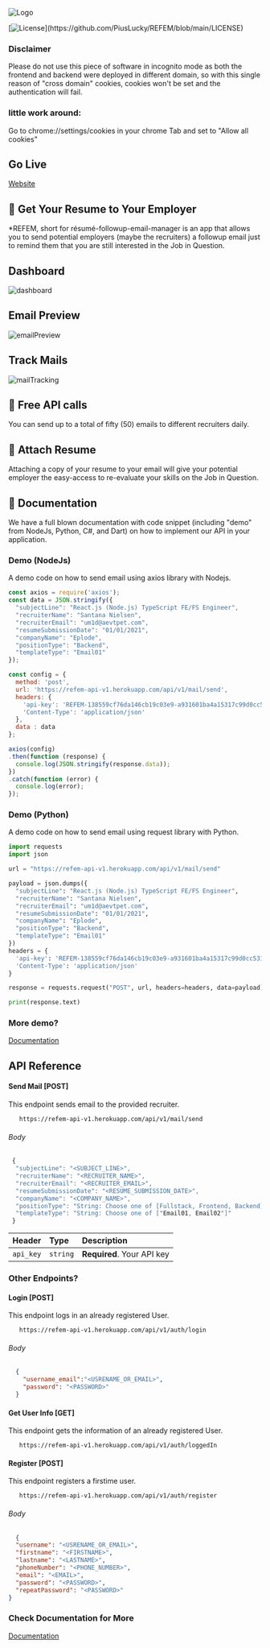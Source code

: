 ![Logo](https://user-images.githubusercontent.com/32282934/148679332-e9069c6f-8092-46ba-a18c-f1e6f8db853a.png)

[![License](https://img.shields.io/apm/l/atomic-design-ui.svg?)](https://github.com/PiusLucky/REFEM/blob/main/LICENSE)

### Disclaimer
Please do not use this piece of software in incognito mode as both the frontend and backend were deployed in different domain, so with this single reason of "cross domain" cookies, cookies won't be set and the authentication will fail.

### little work around: 
Go to chrome://settings/cookies in your chrome Tab and set to "Allow all cookies"

## Go Live
[Website](https://refem.vercel.app)

## :checkered_flag: Get Your Resume to Your Employer
*REFEM, short for résumé-followup-email-manager is an app that allows you to send potential employers (maybe the recruiters) a followup email just to remind them that you are still interested in the Job in Question.

## Dashboard
![dashboard](https://user-images.githubusercontent.com/32282934/148679388-00644f28-438a-4fc2-8a6e-659acd024c44.png)

## Email Preview
![emailPreview](https://user-images.githubusercontent.com/32282934/148679410-e691ca07-2075-4d90-93d2-4a964e76f36e.png)

## Track Mails
![mailTracking](https://user-images.githubusercontent.com/32282934/148679421-4806a7af-413d-498b-a16e-90e0ae9cf679.png)


## :traffic_light: Free API calls
You can send up to a total of fifty (50) emails to different recruiters daily.

## :pencil: Attach Resume
Attaching a copy of your resume to your email will give your potential employer the easy-access to re-evaluate your skills on the Job in Question.

## :traffic_light: Documentation
We have a full blown documentation with code snippet (including "demo" from NodeJs, Python, C#, and Dart) on how to implement our API in your application.


### Demo (NodeJs)
A demo code on how to send email using axios library with Nodejs.

```js
const axios = require('axios');
const data = JSON.stringify({
  "subjectLine": "React.js (Node.js) TypeScript FE/FS Engineer",
  "recruiterName": "Santana Nielsen",
  "recruiterEmail": "um1d@aevtpet.com",
  "resumeSubmissionDate": "01/01/2021",
  "companyName": "Eplode",
  "positionType": "Backend",
  "templateType": "Email01"
});

const config = {
  method: 'post',
  url: 'https://refem-api-v1.herokuapp.com/api/v1/mail/send',
  headers: { 
    'api-key': 'REFEM-138559cf76da146cb19c03e9-a931601ba4a15317c99d0cc531ab0f0cd3', 
    'Content-Type': 'application/json'
  },
  data : data
};

axios(config)
.then(function (response) {
  console.log(JSON.stringify(response.data));
})
.catch(function (error) {
  console.log(error);
});
```


### Demo (Python)
A demo code on how to send email using request library with Python.
```py
import requests
import json

url = "https://refem-api-v1.herokuapp.com/api/v1/mail/send"

payload = json.dumps({
  "subjectLine": "React.js (Node.js) TypeScript FE/FS Engineer",
  "recruiterName": "Santana Nielsen",
  "recruiterEmail": "um1d@aevtpet.com",
  "resumeSubmissionDate": "01/01/2021",
  "companyName": "Eplode",
  "positionType": "Backend",
  "templateType": "Email01"
})
headers = {
  'api-key': 'REFEM-138559cf76da146cb19c03e9-a931601ba4a15317c99d0cc531ab0f0cd3',
  'Content-Type': 'application/json'
}

response = requests.request("POST", url, headers=headers, data=payload)

print(response.text)
```

### More demo?

[Documentation](https://refem.vercel.app/documentation)


## API Reference

#### Send Mail [POST]
This endpoint sends email to the provided recruiter.

```terminal
   https://refem-api-v1.herokuapp.com/api/v1/mail/send
```
###### Body
```js
 {
  "subjectLine": "<SUBJECT_LINE>",
  "recruiterName": "<RECRUITER_NAME>",
  "recruiterEmail": "<RECRUITER_EMAIL>",
  "resumeSubmissionDate": "<RESUME_SUBMISSION_DATE>",
  "companyName": "<COMPANY_NAME>",
  "positionType": "String: Choose one of [Fullstack, Frontend, Backend]",
  "templateType": "String: Choose one of ["Email01, Email02"]"
 }
```

| Header    | Type     | Description                |
| :-------- | :------- | :------------------------- |
| `api_key` | `string` | **Required**. Your API key |



### Other Endpoints?

#### Login [POST]
This endpoint logs in an already registered User.

```terminal
   https://refem-api-v1.herokuapp.com/api/v1/auth/login
```
###### Body
```json
  {
    "username_email":"<USRENAME_OR_EMAIL>",
    "password": "<PASSWORD>"
  }
```

#### Get User Info [GET]
This endpoint gets the information of an already registered User.

```terminal
   https://refem-api-v1.herokuapp.com/api/v1/auth/loggedIn
```

#### Register [POST]
This endpoint registers a firstime user.

```terminal
   https://refem-api-v1.herokuapp.com/api/v1/auth/register
```
###### Body
```json
  {
  "username": "<USRENAME_OR_EMAIL>",
  "firstname": "<FIRSTNAME>",
  "lastname": "<LASTNAME>",
  "phoneNumber": "<PHONE_NUMBER>",
  "email": "<EMAIL>",
  "password": "<PASSWORD>",
  "repeatPassword": "<PASSWORD>"
}
```


### Check Documentation for More

[Documentation](https://refem.vercel.app/documentation)
